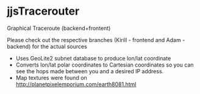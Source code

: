 # jjsTracerouter
Graphical Traceroute (backend+frontent)

Please check out the respective branches (Kirill - frontend and Adam - backend) for the actual sources

 * Uses GeoLite2 subnet database to produce lon/lat coordinate
 * Converts lon/lat polar coordinates to Cartesian coordinates so you can see the hops made between you and a desired IP address.
 * Map textures were found on http://planetpixelemporium.com/earth8081.html
